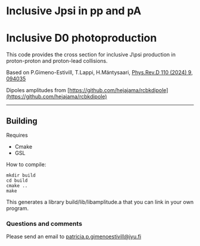 # Inclusive Jpsi in pp and pA

# Inclusive D0 photoproduction

This code provides the cross section for inclusive J\psi production in proton-proton and proton-lead collisions. 

Based on P.Gimeno-Estivill, T.Lappi, H.Mäntysaari, [Phys.Rev.D 110 (2024) 9, 094035](https://inspirehep.net/literature/2824777) 

Dipoles amplitudes from [https://github.com/hejajama/rcbkdipole](https://github.com/hejajama/rcbkdipole) 
***

## Building
Requires
- Cmake
- GSL

How to compile:
```
mkdir build
cd build
cmake ..
make
```
This generates a library build/lib/libamplitude.a that you can link in your own program.

### Questions and comments
Please send an email to patricia.p.gimenoestivill@jyu.fi
